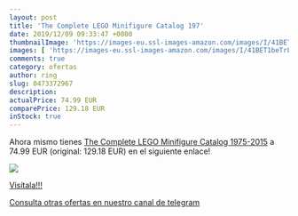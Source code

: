 ```yaml
---
layout: post
title: 'The Complete LEGO Minifigure Catalog 197'
date: 2019/12/09 09:33:47 +0000
thumbnailImage: 'https://images-eu.ssl-images-amazon.com/images/I/41BET1beTrL._SL200_.jpg'
images: [ 'https://images-eu.ssl-images-amazon.com/images/I/41BET1beTrL._SL200_.jpg' ]
comments: true
category: ofertas
author: ring
slug: 0473372967
description:
actualPrice: 74.99 EUR
comparePrice: 129.18 EUR
inStock: true
---
```


Ahora mismo tienes [The Complete LEGO Minifigure Catalog 1975-2015](https://www.amazon.com/dp/0473372967/?tag=redken08-20) a 74.99 EUR (original: 129.18 EUR) en el siguiente enlace!

[![](https://images-eu.ssl-images-amazon.com/images/I/41BET1beTrL._SL200_.jpg)](https://www.amazon.com/dp/0473372967/?tag=redken08-20)

[Visítala!!!](https://www.amazon.com/dp/0473372967/?tag=redken08-20)

[Consulta otras ofertas en nuestro canal de telegram](https://t.me/s/ofertas25)
